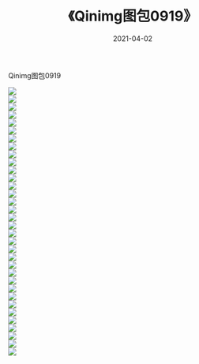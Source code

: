 ﻿---
layout: post
title:  《Qinimg图包0919》
date:   2021-04-02
img: http://imgx.orgx.ga/Qinimg图包/Qinimg图包0919/000.jpg
categories: [美女, 清纯, 唯美]
---

Qinimg图包0919

 ![](http://imgx.orgx.ga/Qinimg图包/Qinimg图包0919/001.jpg) <br>![](http://imgx.orgx.ga/Qinimg图包/Qinimg图包0919/002.jpg) <br>![](http://imgx.orgx.ga/Qinimg图包/Qinimg图包0919/003.jpg) <br>![](http://imgx.orgx.ga/Qinimg图包/Qinimg图包0919/004.jpg) <br>![](http://imgx.orgx.ga/Qinimg图包/Qinimg图包0919/005.jpg) <br>![](http://imgx.orgx.ga/Qinimg图包/Qinimg图包0919/006.jpg) <br>![](http://imgx.orgx.ga/Qinimg图包/Qinimg图包0919/007.jpg) <br>![](http://imgx.orgx.ga/Qinimg图包/Qinimg图包0919/008.jpg) <br>![](http://imgx.orgx.ga/Qinimg图包/Qinimg图包0919/009.jpg) <br>![](http://imgx.orgx.ga/Qinimg图包/Qinimg图包0919/010.jpg) <br>![](http://imgx.orgx.ga/Qinimg图包/Qinimg图包0919/011.jpg) <br>![](http://imgx.orgx.ga/Qinimg图包/Qinimg图包0919/012.jpg) <br>![](http://imgx.orgx.ga/Qinimg图包/Qinimg图包0919/013.jpg) <br>![](http://imgx.orgx.ga/Qinimg图包/Qinimg图包0919/014.jpg) <br>![](http://imgx.orgx.ga/Qinimg图包/Qinimg图包0919/015.jpg) <br>![](http://imgx.orgx.ga/Qinimg图包/Qinimg图包0919/016.jpg) <br>![](http://imgx.orgx.ga/Qinimg图包/Qinimg图包0919/017.jpg) <br>![](http://imgx.orgx.ga/Qinimg图包/Qinimg图包0919/018.jpg) <br>![](http://imgx.orgx.ga/Qinimg图包/Qinimg图包0919/019.jpg) <br>![](http://imgx.orgx.ga/Qinimg图包/Qinimg图包0919/020.jpg) <br>![](http://imgx.orgx.ga/Qinimg图包/Qinimg图包0919/021.jpg) <br>![](http://imgx.orgx.ga/Qinimg图包/Qinimg图包0919/022.jpg) <br>![](http://imgx.orgx.ga/Qinimg图包/Qinimg图包0919/023.jpg) <br>![](http://imgx.orgx.ga/Qinimg图包/Qinimg图包0919/024.jpg) <br>![](http://imgx.orgx.ga/Qinimg图包/Qinimg图包0919/025.jpg) <br>![](http://imgx.orgx.ga/Qinimg图包/Qinimg图包0919/026.jpg) <br>![](http://imgx.orgx.ga/Qinimg图包/Qinimg图包0919/027.jpg) <br>![](http://imgx.orgx.ga/Qinimg图包/Qinimg图包0919/028.jpg) <br>![](http://imgx.orgx.ga/Qinimg图包/Qinimg图包0919/029.jpg) <br>![](http://imgx.orgx.ga/Qinimg图包/Qinimg图包0919/030.jpg) <br>![](http://imgx.orgx.ga/Qinimg图包/Qinimg图包0919/031.jpg) <br>![](http://imgx.orgx.ga/Qinimg图包/Qinimg图包0919/032.jpg) <br>![](http://imgx.orgx.ga/Qinimg图包/Qinimg图包0919/033.jpg) <br>![](http://imgx.orgx.ga/Qinimg图包/Qinimg图包0919/034.jpg) <br>